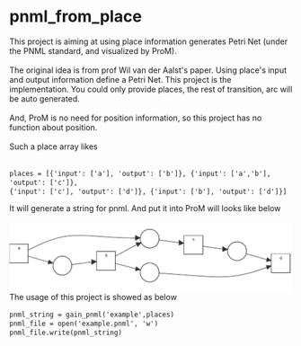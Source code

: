# pnml_from_place
This project is aiming at using place information generates Petri Net (under the PNML standard, and visualized by ProM). <br></br>
The original idea is from prof Wil van der Aalst's paper. Using place's input and output information define a Petri Net. This project is the implementation. You could only provide places, the rest of transition, arc will be auto generated. <br></br>
And, ProM is no need for position information, so this project has no function about position. <br></br>
Such a place array likes <br></br>
```
places = [{'input': ['a'], 'output': ['b']}, {'input': ['a','b'], 'output': ['c']},
{'input': ['c'], 'output': ['d']}, {'input': ['b'], 'output': ['d']}]
```
It will generate a string for pnml. And put it into ProM will looks like below<br></br>
<img align="right" src=https://raw.githubusercontent.com/FrankBGao/pnml_from_place/master/example.JPG >
The usage of this project is showed as below
```
pnml_string = gain_pnml('example',places)
pnml_file = open('example.pnml', 'w')
pnml_file.write(pnml_string)

